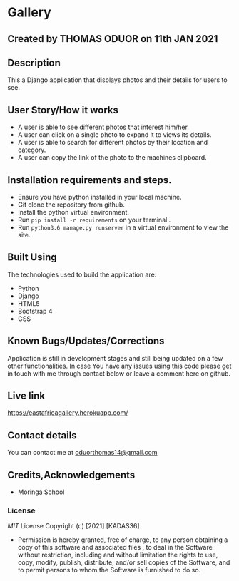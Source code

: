 # Gallery

## Created by **THOMAS ODUOR** on 11th JAN 2021

## Description
This a Django application that displays photos and their details for users to see.

## User Story/How it works
* A user is able to see different photos that interest him/her.  
* A user can click on a single photo to expand it to views its details.
* A user is able to search for different photos by their location and category.
* A user can copy the link of the photo to the machines clipboard.

## Installation requirements and steps.
* Ensure you have python installed in your local machine.
* Git clone the repository from github.
* Install the python virtual environment.
* Run `pip install -r requirements` on your terminal .  
* Run `python3.6 manage.py runserver` in a virtual environment to view the site.

## Built Using
The technologies used to build the application are:
* Python
* Django
* HTML5
* Bootstrap 4
* CSS

## Known Bugs/Updates/Corrections
Application is still in development stages and still being updated on a few other functionalities. In case You have any issues using this code please get in touch with me through contact below or leave a comment here on github.

## Live link
https://eastafricagallery.herokuapp.com/

## Contact details
You can contact me at oduorthomas14@gmail.com

## Credits,Acknowledgements
* Moringa School

### License
*MIT* License
Copyright (c) [2021] [KADAS36]

* Permission is hereby granted, free of charge, to any person obtaining a copy
of this software and associated files , to deal
in the Software without restriction, including and without limitation the rights
to use, copy, modify, publish, distribute, and/or sell
copies of the Software, and to permit persons to whom the Software is
furnished to do so.
